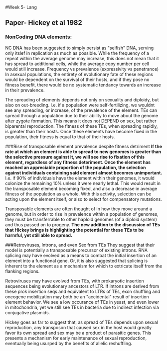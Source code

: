 #Week 5- Lang

## Paper- Hickey et al 1982

	
### NonCoding DNA elements:
NC DNA has been suggested to simply persist as "selfish" DNA, serving only itslef in replication as much as possible. While the frequency of a repeat within the average genome may increase, this does not mean that it has spread to additional cells, while the average copy number per cell would still increase.  Frequency vs prevalence (expressivity vs penetrance) In asexual populations, the entirety of evolutionary fate of these regions would be dependent on the survival of their hosts, and if they pose no fitness benefit, there would be no systematic tendancy towards an increase in their prevalence. 

The spreading of elements depends not only on sexuality and diploidy, but also on out-breeding.  I.e. if a population were self-fertilizing, we wouldnt see any spreading, or increase, of the prevalence of the element. TEs can spread through a population due to their ability to move about the genome after zygote formation.  This means it does not DEPEND on sex, but rather biparental reproduction. The fitness of these TEs, when spreading rapidly, is greater than their hosts.  Once these elements have become fixed in the population, their fitness is equal to that of their hosts. 

###Rise of transposable element prevalence despite fitness detriment
**If the rate at which an element is able to spread to new genomes is greater than the selective pressure against it, we will see rise to fixation of this element, regardless of any fitness deteriment. Once the element has reached an appreciable proportion of the population, the selection against individuals containing said element almost becomes unimportant.**  I.e. if 90% of individuals have the element within their genomes, it would colonize the remaining 10% unless it were nearly lethal. This would result in the transposable element becoming fixed, and also a decrease in average fitness of the population as a whole. With this activity, selection can be acting upon the element itself, or also to select for compensatory mutations. 


Transposable elements are often thought of in how they move around a genome, but in order to rise in prevalence within a population of genomes, they must be transferrable to other haploid genomes (of a diploid system) and thus passed on to progeny. **The new addition to the discussion of TEs that Hickey brings is highlighting the potential for these TEs to be harmful, yet still able to spread.** 

###Retroviruses, Introns, and even Sex from TEs
They suggest that their model is potentially a transposable precursor of existing introns. RNA splicing may have evolved as a means to combat the initial insertion of an element into a functional gene. Or, it is also suggested that splicing is inherent to the element as a mechanism for which to extricate itself from the flanking regions. 

Retroviruses may have evolved from TEs, with prokaryotic insertion sequences being evolutionary ancestors of LTR. If introns are derived from these prok insertion seqs and equivalent to LTRs of TEs, exon shuffling and oncogene mobilization may both be an "accidental" result of insertion element behavior. We see a low occurance of TEs in yeast, and even lower in mitochondria, yet we still see TEs in bacteria due to indirect infection via conjugative plasmids.  

Hickey goes as far to suggest that, as spread of TEs depends upon sexual reproduction, any transposon that caused sex in the host would greatly favor its own spread and sex may be a product of parasitic genes. This presents a mechanism for early maintenance of sexual reproduction, eventually being usurped by the benefits of allelic reshuffling.


